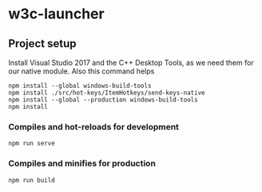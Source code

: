 # w3c-launcher

## Project setup
Install Visual Studio 2017 and the C++ Desktop Tools, as we need them for our native module. Also this command helps
```
npm install --global windows-build-tools
npm install ./src/hot-keys/ItemHotkeys/send-keys-native
npm install --global --production windows-build-tools
npm install
```

### Compiles and hot-reloads for development
```
npm run serve
```

### Compiles and minifies for production
```
npm run build
```
